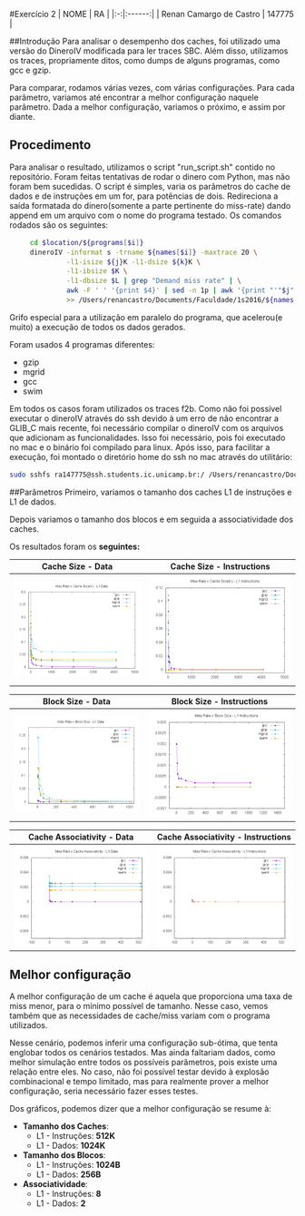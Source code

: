 #Exercício 2
| NOME | RA |
|:-:|:------:|
| Renan Camargo de Castro | 147775 |

##Introdução
Para analisar o desempenho dos caches, foi utilizado uma versão do DineroIV modificada para ler traces SBC. Além disso, utilizamos os traces, propriamente ditos, como dumps de alguns programas, como gcc e gzip.

Para comparar, rodamos várias vezes, com várias configurações. Para cada parâmetro, variamos até encontrar a melhor configuração naquele parâmetro. Dada a melhor configuração, variamos o próximo, e assim por diante.
## Procedimento
Para analisar o resultado, utilizamos o script "run_script.sh" contido no repositório. Foram feitas tentativas de rodar o dinero com Python, mas não foram bem sucedidas.
O script é simples, varia os parâmetros do cache de dados e de instruções em um for, para potências de dois. Redireciona a saída formatada do dinero(somente a parte pertinente do miss-rate) dando append em um arquivo com o nome do programa testado.
Os comandos rodados são os seguintes:

~~~bash
     cd $location/${programs[$i]}
     dineroIV -informat s -trname ${names[$i]} -maxtrace 20 \
              -l1-isize ${j}K -l1-dsize ${k}K \
              -l1-ibsize $K \
              -l1-dbsize $L | grep "Demand miss rate" | \
              awk -F ' ' '{print $4}' | sed -n 1p | awk '{print "'"$j"'", $0}' \
              >> /Users/renancastro/Documents/Faculdade/1s2016/${names[$i]}_l1isize.data &

~~~
Grifo especial para a utilização em paralelo do programa, que acelerou(e muito) a execução de todos os dados gerados.

Foram usados 4 programas diferentes:

* gzip
* mgrid
* gcc
* swim

Em todos os casos foram utilizados os traces f2b. 
Como não foi possível executar o dineroIV através do ssh devido à um erro de não encontrar a GLIB_C mais recente, foi necessário compilar o dineroIV com os arquivos que adicionam as funcionalidades. Isso foi necessário, pois foi executado no mac e o binário foi compilado para linux.
Após isso, para facilitar a execução, foi montado o diretório home do ssh no mac através do utilitário:

~~~bash
sudo sshfs ra147775@ssh.students.ic.unicamp.br:/ /Users/renancastro/Documents/Faculdade/1s2016/teste -oauto_cache,reconnect,defer_permissions,negative_vncache,allow_other
~~~

##Parâmetros
Primeiro, variamos o tamanho dos caches L1 de instruções e L1 de dados.

Depois variamos o tamanho dos blocos e em seguida a associatividade dos caches.

Os resultados foram os **seguintes:**

Cache Size - Data             |  Cache Size - Instructions 
:-------------------------:|:-------------------------:
![](l1d_size.png)  |  ![](l1i_size.png)

Block Size - Data             |  Block Size - Instructions
:-------------------------:|:-------------------------:
![](l1d_block_size.png)  |  ![](l1i_block_size.png)

Cache Associativity - Data             |  Cache Associativity - Instructions
:-------------------------:|:-------------------------:
![](l1-dassoc.png)  |  ![](l1-iassoc.png)


## Melhor configuração

A melhor configuração de um cache é aquela que proporciona uma taxa de miss menor, para o mínimo possível de tamanho.
Nesse caso, vemos também que as necessidades de cache/miss variam com o programa utilizados.

Nesse cenário, podemos inferir uma configuração sub-ótima, que tenta englobar todos os cenários testados. Mas ainda faltariam dados, como melhor simulação entre todos os possíveis parâmetros, pois existe uma relação entre eles. No caso, não foi possível testar devido à explosão combinacional e tempo limitado, mas para realmente prover a melhor configuração, seria necessário fazer esses testes.

Dos gráficos, podemos dizer que a melhor configuração se resume à:

* **Tamanho dos Caches**:
	* L1 - Instruções: **512K**
	* L1 - Dados: **1024K**
* **Tamanho dos Blocos**:
	* L1 - Instruções: **1024B**
	* L1 - Dados: **256B**
* **Associatividade**:
	* L1 - Instruções: **8**
	* L1 - Dados: **2**


	